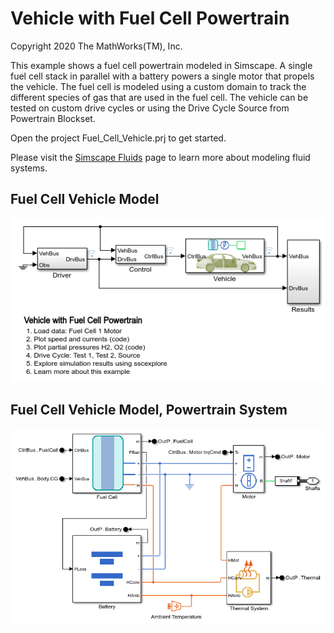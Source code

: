 # **Vehicle with Fuel Cell Powertrain**
Copyright 2020 The MathWorks(TM), Inc.

This example shows a fuel cell powertrain modeled in Simscape.  A single
fuel cell stack in parallel with a battery powers a single motor that
propels the vehicle. The fuel cell is modeled using a custom domain to
track the different species of gas that are used in the fuel cell.  The
vehicle can be tested on custom drive cycles or using the Drive Cycle
Source from Powertrain Blockset.

Open the project Fuel_Cell_Vehicle.prj to get started.

Please visit the [Simscape Fluids](https://www.mathworks.com/products/simscape-fluids.html) 
page to learn more about modeling fluid systems.

## **Fuel Cell Vehicle Model**
![](Overview/html/ssc_car_fuel_cell_1motor_modelLevel.png)

## **Fuel Cell Vehicle Model, Powertrain System**
![](Overview/html/ssc_car_fuel_cell_1motor_powertrainLevel.png)